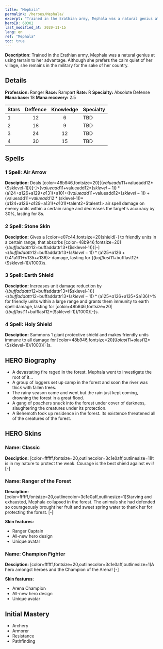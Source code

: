 ```yaml
---
title: "Mephala"
permalink: /heroes/Mephala/
excerpt: "Trained in the Erathian army, Mephala was a natural genius at using terrain to her advantage. Although she prefers the calm quiet of her village, she remains in the military for the sake of her country. "
heroID: 60302
last_modified_at: 2020-11-15
lang: en
ref: "Mephala"
toc: true
---
```

 **Description:** Trained in the Erathian army, Mephala was a natural genius at using terrain to her advantage. Although she prefers the calm quiet of her village, she remains in the military for the sake of her country. 
## Details
 **Profession:** Ranger
 **Race:** Rampart
 **Rate:** R
 **Specialty:** Absolute Defense
 **Mana base:** 18
 **Mana recovery:** 2.5

  | Stars   |    Deffence    |    Knowledge   |      Specialty     |
  |---------|:---------------:|:---------------:|--------------------|
  |    1    | 12 | 6 | TBD |
  |    2    | 18 | 9 | TBD |
  |    3    | 24 | 12 | TBD |
  |    4    | 30 | 15 | TBD |

## Spells
### 1 Spell: Air Arrow
 **Desciption:** Deals [color=48b946,fontsize=20]{($valueadd11+$valueadd12*($sklevel-1))}[-]<($valueadd11+$valueadd12*($sklevel-1))*($a124+$a126+$a129+$a131)+$a101+(($valueadd11+$valueadd12*($sklevel-1))+($valueadd11+$valueadd12*($sklevel-1))*($a124+$a126+$a129+$a131)+$a101)*$talent2+$talent1> air spell damage on enemy units within a certain range and decreases the target's accuracy by 30%, lasting for 8s.

### 2 Spell: Stone Skin
 **Desciption:** Gives a [color=e07c44,fontsize=20]shield[-] to friendly units in a certain range, that absorbs [color=48b946,fontsize=20]{($buffaddattr12+$buffaddattr13*($sklevel-1))}[-]<($buffaddattr12+$buffaddattr13*($sklevel-1))*($a125+$a126+0.4*$a131+$a135+$a136)> damage, lasting for {($bufflast11+$bufflast12*($sklevel-1))/1000}s.

### 3 Spell: Earth Shield
 **Desciption:** Increases unit damage reduction by {($buffaddattr12+$buffaddattr13*($sklevel-1))}<($buffaddattr12+$buffaddattr13*($sklevel-1))*($a125+$a126+$a135+$a136)>% for friendly units within a large range and grants them immunity to earth spell damage, lasting for [color=48b946,fontsize=20]{($bufflast11+$bufflast12*($sklevel-1))/1000}[-]s.

### 4 Spell: Holy Shield
 **Desciption:** Summons 1 giant protective shield and makes friendly units immune to all damage for [color=48b946,fontsize=20]{($olast11+$olast12*($sklevel-1))/1000}[-]s.

## HERO Biography
   - A devastating fire raged in the forest. Mephala went to investigate the root of it...
   - A group of loggers set up camp in the forest and soon the river was thick with fallen trees.
   - The rainy season came and went but the rain just kept coming, drowning the forest in a great flood.
   - A gang of poachers snuck into the forest under cover of darkness, slaughtering the creatures under its protection.
   - A Behemoth took up residence in the forest. Its existence threatened all of the creatures of the forest.
## HERO Skins
### Name: **Classic**

 **Desciption:** [color=ffffff,fontsize=20,outlinecolor=3c1e0aff,outlinesize=1]It is in my nature to protect the weak. Courage is the best shield against evil! [-]


### Name: **Ranger of the Forest**

 **Desciption:** [color=ffffff,fontsize=20,outlinecolor=3c1e0aff,outlinesize=1]Starving and exhausted, Mephala collapsed in the forest. The animals she had defended so courageously brought her fruit and sweet spring water to thank her for protecting the forest. [-]

 **Skin features:** 

   - Ranger Captain
   - All-new hero design
   - Unique avatar

### Name: **Champion Fighter**

 **Desciption:** [color=ffffff,fontsize=20,outlinecolor=3c1e0aff,outlinesize=1]A hero amongst heroes and the Champion of the Arena! [-]

 **Skin features:** 

   - Arena Champion
   - All-new hero design
   - Unique avatar

## Initial Mastery
   - Archery
   - Armorer
   - Resistance
   - Pathfinding
